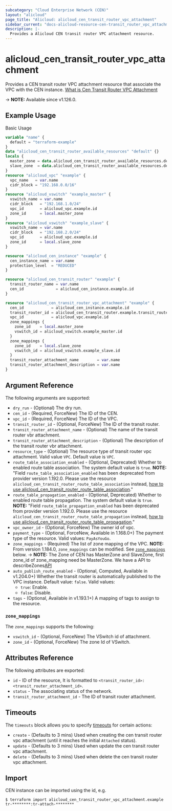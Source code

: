 ```yaml
---
subcategory: "Cloud Enterprise Network (CEN)"
layout: "alicloud"
page_title: "Alicloud: alicloud_cen_transit_router_vpc_attachment"
sidebar_current: "docs-alicloud-resource-cen-transit_router_vpc_attachment"
description: |-
  Provides a Alicloud CEN transit router VPC attachment resource.
---
```


# alicloud_cen_transit_router_vpc_attachment

Provides a CEN transit router VPC attachment resource that associate the VPC with the CEN instance. [What is Cen Transit Router VPC Attachment](https://www.alibabacloud.com/help/en/cloud-enterprise-network/latest/api-doc-cbn-2017-09-12-api-doc-createtransitroutervpcattachment)

-> **NOTE:** Available since v1.126.0.

## Example Usage

Basic Usage

```terraform
variable "name" {
  default = "terraform-example"
}
data "alicloud_cen_transit_router_available_resources" "default" {}
locals {
  master_zone = data.alicloud_cen_transit_router_available_resources.default.resources[0].master_zones[0]
  slave_zone  = data.alicloud_cen_transit_router_available_resources.default.resources[0].slave_zones[1]
}
resource "alicloud_vpc" "example" {
  vpc_name   = var.name
  cidr_block = "192.168.0.0/16"
}
resource "alicloud_vswitch" "example_master" {
  vswitch_name = var.name
  cidr_block   = "192.168.1.0/24"
  vpc_id       = alicloud_vpc.example.id
  zone_id      = local.master_zone
}
resource "alicloud_vswitch" "example_slave" {
  vswitch_name = var.name
  cidr_block   = "192.168.2.0/24"
  vpc_id       = alicloud_vpc.example.id
  zone_id      = local.slave_zone
}

resource "alicloud_cen_instance" "example" {
  cen_instance_name = var.name
  protection_level  = "REDUCED"
}

resource "alicloud_cen_transit_router" "example" {
  transit_router_name = var.name
  cen_id              = alicloud_cen_instance.example.id
}

resource "alicloud_cen_transit_router_vpc_attachment" "example" {
  cen_id            = alicloud_cen_instance.example.id
  transit_router_id = alicloud_cen_transit_router.example.transit_router_id
  vpc_id            = alicloud_vpc.example.id
  zone_mappings {
    zone_id    = local.master_zone
    vswitch_id = alicloud_vswitch.example_master.id
  }
  zone_mappings {
    zone_id    = local.slave_zone
    vswitch_id = alicloud_vswitch.example_slave.id
  }
  transit_router_attachment_name        = var.name
  transit_router_attachment_description = var.name
}
```
## Argument Reference

The following arguments are supported:

* `dry_run` - (Optional) The dry run.
* `cen_id` - (Required, ForceNew) The ID of the CEN.
* `vpc_id` - (Required, ForceNew) The ID of the VPC.
* `transit_router_id` - (Optional, ForceNew) The ID of the transit router.
* `transit_router_attachment_name` - (Optional) The name of the transit router vbr attachment.
* `transit_router_attachment_description` - (Optional) The description of the transit router vbr attachment.
* `resource_type` - (Optional) The resource type of transit router vpc attachment. Valid value `VPC`. Default value is `VPC`.
* `route_table_association_enabled` - (Optional, Deprecated) Whether to enabled route table association. The system default value is `true`. **NOTE:** "Field `route_table_association_enabled` has been deprecated from provider version 1.192.0. Please use the resource `alicloud_cen_transit_router_route_table_association` instead, [how to use alicloud_cen_transit_router_route_table_association](https://registry.terraform.io/providers/aliyun/alicloud/latest/docs/resources/cen_transit_router_route_table_association)."
* `route_table_propagation_enabled` - (Optional, Deprecated) Whether to enabled route table propagation. The system default value is `true`. **NOTE:** "Field `route_table_propagation_enabled` has been deprecated from provider version 1.192.0. Please use the resource `alicloud_cen_transit_router_route_table_propagation` instead, [how to use alicloud_cen_transit_router_route_table_propagation](https://registry.terraform.io/providers/aliyun/alicloud/latest/docs/resources/cen_transit_router_route_table_propagation)."
* `vpc_owner_id` - (Optional, ForceNew) The owner id of vpc.
* `payment_type` - (Optional, ForceNew, Available in 1.168.0+) The payment type of the resource. Valid values: `PayAsYouGo`.
* `zone_mappings` - (Required) The list of zone mapping of the VPC. **NOTE:** From version 1.184.0, `zone_mappings` can be modified. See [`zone_mappings`](#zone_mappings) below.
-> **NOTE:** The Zone of CEN has MasterZone and SlaveZone, first zone_id of zone_mapping need be MasterZone. We have a API to describeZones[API](https://help.aliyun.com/document_detail/261356.html)
* `auto_publish_route_enabled` - (Optional, Computed, Available in v1.204.0+) Whether the transit router is automatically published to the VPC instance. Default value: `false`. Valid values:
  - `true`: Enable.
  - `false`: Disable.
* `tags` - (Optional, Available in v1.193.1+) A mapping of tags to assign to the resource.

### `zone_mappings`

The `zone_mappings` supports the following:

* `vswitch_id` - (Optional, ForceNew) The VSwitch id of attachment.
* `zone_id` - (Optional, ForceNew) The zone Id of VSwitch.

## Attributes Reference

The following attributes are exported:

* `id` - ID of the resource, It is formatted to `<transit_router_id>:<transit_router_attachment_id>`.
* `status` - The associating status of the network.
* `transit_router_attachment_id` - The ID of transit router attachment. 

## Timeouts

The `timeouts` block allows you to specify [timeouts](https://www.terraform.io/docs/configuration-0-11/resources.html#timeouts) for certain actions:

* `create` - (Defaults to 3 mins) Used when creating the cen transit router vpc attachment (until it reaches the initial `Attached` status).
* `update` - (Defaults to 3 mins) Used when update the cen transit router vpc attachment.
* `delete` - (Defaults to 3 mins) Used when delete the cen transit router vpc attachment.

## Import

CEN instance can be imported using the id, e.g.

```shell
$ terraform import alicloud_cen_transit_router_vpc_attachment.example tr-********:tr-attach-********
```

